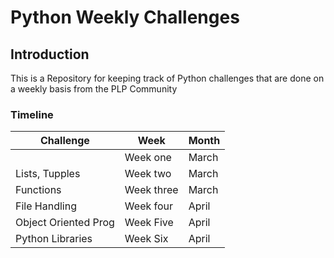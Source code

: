 # Python Weekly Challenges
## Introduction
This is a Repository for keeping track of Python challenges that are done on a weekly basis from the PLP Community

### Timeline
| Challenge | Week| Month |
| ------ | ------ |-------|
||Week one|March|
|Lists, Tupples| Week two| March|
|Functions| Week three| March|
|File Handling| Week four|April|
|Object Oriented Prog|Week Five| April|
|Python Libraries|Week Six| April|
